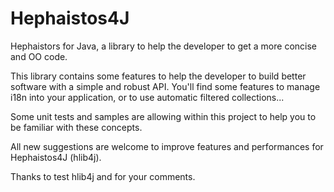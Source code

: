 # Hephaistos4J
Hephaistors for Java, a library to help the developer to get a more concise and OO code.

This library contains some features to help the developer to build better software with a simple and robust API. You'll find some features to manage i18n into your application, or to use automatic filtered collections...

Some unit tests and samples are allowing within this project to help you to be familiar with these concepts.

All new suggestions are welcome to improve features and performances for Hephaistos4J (hlib4j).

Thanks to test hlib4j and for your comments.
